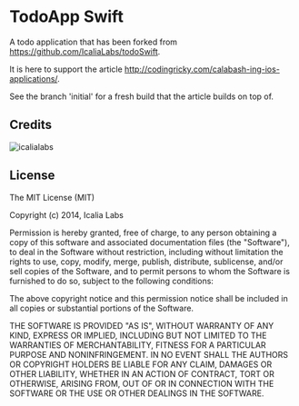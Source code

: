 TodoApp Swift
======

A todo application that has been forked from https://github.com/IcaliaLabs/todoSwift.

It is here to support the article http://codingricky.com/calabash-ing-ios-applications/. 

See the branch 'initial' for a fresh build that the article builds on top of.


Credits
-------

![icalialabs](https://raw.githubusercontent.com/IcaliaLabs/kaishi/master/logo.png)


License
-------

The MIT License (MIT)

Copyright (c) 2014, Icalia Labs

Permission is hereby granted, free of charge, to any person obtaining a copy of this software and associated documentation files (the "Software"), to deal in the Software without restriction, including without limitation the rights to use, copy, modify, merge, publish, distribute, sublicense, and/or sell copies of the Software, and to permit persons to whom the Software is furnished to do so, subject to the following conditions:

The above copyright notice and this permission notice shall be included in all copies or substantial portions of the Software.

THE SOFTWARE IS PROVIDED "AS IS", WITHOUT WARRANTY OF ANY KIND, EXPRESS OR IMPLIED, INCLUDING BUT NOT LIMITED TO THE WARRANTIES OF MERCHANTABILITY, FITNESS FOR A PARTICULAR PURPOSE AND NONINFRINGEMENT. IN NO EVENT SHALL THE AUTHORS OR COPYRIGHT HOLDERS BE LIABLE FOR ANY CLAIM, DAMAGES OR OTHER LIABILITY, WHETHER IN AN ACTION OF CONTRACT, TORT OR OTHERWISE, ARISING FROM, OUT OF OR IN CONNECTION WITH THE SOFTWARE OR THE USE OR OTHER DEALINGS IN THE SOFTWARE.
